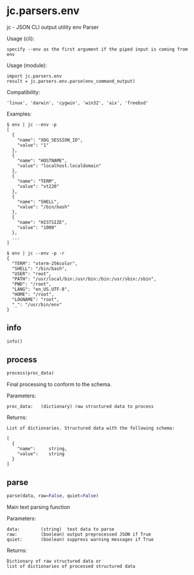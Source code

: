 
# jc.parsers.env
jc - JSON CLI output utility env Parser

Usage (cli):

    specify --env as the first argument if the piped input is coming from env

Usage (module):

    import jc.parsers.env
    result = jc.parsers.env.parse(env_command_output)

Compatibility:

    'linux', 'darwin', 'cygwin', 'win32', 'aix', 'freebsd'

Examples:

    $ env | jc --env -p
    [
      {
        "name": "XDG_SESSION_ID",
        "value": "1"
      },
      {
        "name": "HOSTNAME",
        "value": "localhost.localdomain"
      },
      {
        "name": "TERM",
        "value": "vt220"
      },
      {
        "name": "SHELL",
        "value": "/bin/bash"
      },
      {
        "name": "HISTSIZE",
        "value": "1000"
      },
      ...
    ]

    $ env | jc --env -p -r
    {
      "TERM": "xterm-256color",
      "SHELL": "/bin/bash",
      "USER": "root",
      "PATH": "/usr/local/bin:/usr/bin:/bin:/usr/sbin:/sbin",
      "PWD": "/root",
      "LANG": "en_US.UTF-8",
      "HOME": "/root",
      "LOGNAME": "root",
      "_": "/usr/bin/env"
    }


## info
```python
info()
```


## process
```python
process(proc_data)
```

Final processing to conform to the schema.

Parameters:

    proc_data:   (dictionary) raw structured data to process

Returns:

    List of dictionaries. Structured data with the following schema:

    [
      {
        "name":     string,
        "value":    string
      }
    ]


## parse
```python
parse(data, raw=False, quiet=False)
```

Main text parsing function

Parameters:

    data:        (string)  text data to parse
    raw:         (boolean) output preprocessed JSON if True
    quiet:       (boolean) suppress warning messages if True

Returns:

    Dictionary of raw structured data or
    list of dictionaries of processed structured data

